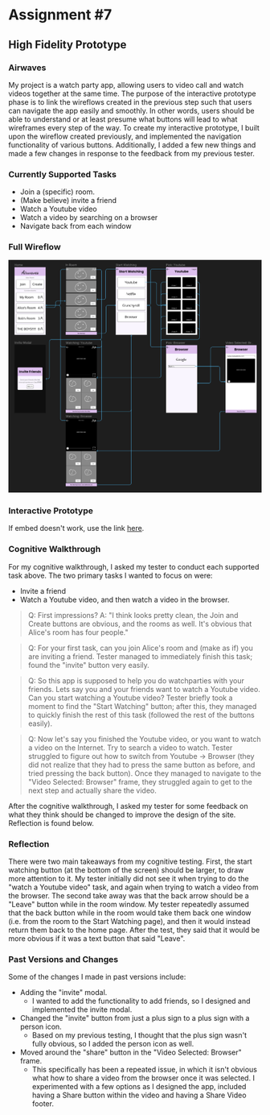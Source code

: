 # Assignment #7

## High Fidelity Prototype

### Airwaves

My project is a watch party app, allowing users to video call and watch videos together at the same time. The purpose of the interactive prototype phase is to link the wireflows created in the previous step such that users can navigate the app easily and smoothly. In other words, users should be able to understand or at least presume what buttons will lead to what wireframes every step of the way. To create my interactive prototype, I built upon the wireflow created previously, and implemented the navigation functionality of various buttons. Additionally, I added a few new things and made a few changes in response to the feedback from my previous tester.

### Currently Supported Tasks

- Join a (specific) room.
- (Make believe) invite a friend
- Watch a Youtube video
- Watch a video by searching on a browser
- Navigate back from each window

### Full Wireflow

[![Full Wireflow](./img/wireflow.png)](https://www.figma.com/file/TRpSUOUu8gyGXevypSxyMN/Interface-Design?type=design&node-id=123%3A90&t=SlpyqJnfqgDnq9GW-1)

### Interactive Prototype

If embed doesn't work, use the link [here](https://www.figma.com/proto/TRpSUOUu8gyGXevypSxyMN/Interface-Design?type=design&node-id=123-299&scaling=scale-down&page-id=123%3A90&starting-point-node-id=123%3A299).

### Cognitive Walkthrough

For my cognitive walkthrough, I asked my tester to conduct each supported task above. The two primary tasks I wanted to focus on were:
- Invite a friend
- Watch a Youtube video, and then watch a video in the browser.

> Q: First impressions?
> A: "I think looks pretty clean, the Join and Create buttons are obvious, and the rooms as well. It's obvious that Alice's room has four people."

> Q: For your first task, can you join Alice's room and (make as if) you are inviting a friend.
> Tester managed to immediately finish this task; found the "invite" button very easily.

> Q: So this app is supposed to help you do watchparties with your friends. Lets say you and your friends want to watch a Youtube video. Can you start watching a Youtube video?
> Tester briefly took a moment to find the "Start Watching" button; after this, they managed to quickly finish the rest of this task (followed the rest of the buttons easily).

> Q: Now let's say you finished the Youtube video, or you want to watch a video on the Internet. Try to search a video to watch.
> Tester struggled to figure out how to switch from Youtube -> Browser (they did not realize that they had to press the same button as before, and tried pressing the back button).
> Once they managed to navigate to the "Video Selected: Browser" frame, they struggled again to get to the next step and actually share the video.

After the cognitive walkthrough, I asked my tester for some feedback on what they think should be changed to improve the design of the site. Reflection is found below.

### Reflection

There were two main takeaways from my cognitive testing. First, the start watching button (at the bottom of the screen) should be larger, to draw more attention to it. My tester initially did not see it when trying to do the "watch a Youtube video" task, and again when trying to watch a video from the browser. The second take away was that the back arrow should be a "Leave" button while in the room window. My tester repeatedly assumed that the back button while in the room would take them back one window (i.e. from the room to the Start Watching page), and then it would instead return them back to the home page. After the test, they said that it would be more obvious if it was a text button that said "Leave".

### Past Versions and Changes

Some of the changes I made in past versions include:

- Adding the "invite" modal.
    - I wanted to add the functionality to add friends, so I designed and implemented the invite modal.
- Changed the "invite" button from just a plus sign to a plus sign with a person icon.
    - Based on my previous testing, I thought that the plus sign wasn't fully obvious, so I added the person icon as well.
- Moved around the "share" button in the "Video Selected: Browser" frame.
    - This specifically has been a repeated issue, in which it isn't obvious what how to share a video from the browser once it was selected. I experimented with a few options as I designed the app, included having a Share button within the video and having a Share Video footer.
